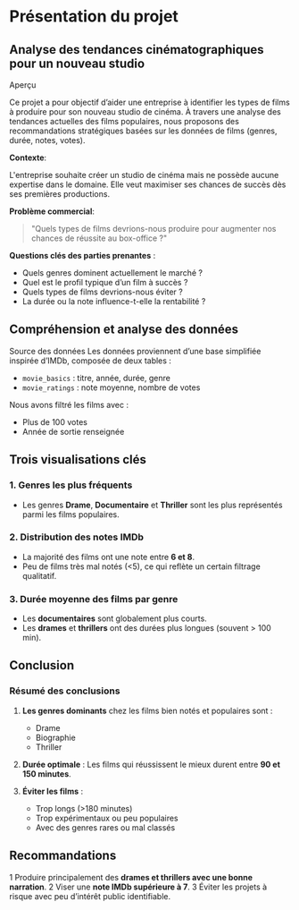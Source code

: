 # Présentation du projet

## Analyse des tendances cinématographiques pour un nouveau studio

Aperçu

Ce projet a pour objectif d’aider une entreprise à identifier les types de films à produire pour son nouveau studio de cinéma. À travers une analyse des tendances actuelles des films populaires, nous proposons des recommandations stratégiques basées sur les données de films (genres, durée, notes, votes).


**Contexte**:

L'entreprise souhaite créer un studio de cinéma mais ne possède aucune expertise dans le domaine. Elle veut maximiser ses chances de succès dès ses premières productions.


**Problème commercial**:

> "Quels types de films devrions-nous produire pour augmenter nos chances de réussite au box-office ?"


**Questions clés des parties prenantes** :
- Quels genres dominent actuellement le marché ?
- Quel est le profil typique d’un film à succès ?
- Quels types de films devrions-nous éviter ?
- La durée ou la note influence-t-elle la rentabilité ?

## Compréhension et analyse des données

Source des données
Les données proviennent d’une base simplifiée inspirée d’IMDb, composée de deux tables :
- `movie_basics` : titre, année, durée, genre
- `movie_ratings` : note moyenne, nombre de votes

Nous avons filtré les films avec :
- Plus de 100 votes
- Année de sortie renseignée
  

## Trois visualisations clés

### 1. **Genres les plus fréquents**

- Les genres **Drame**, **Documentaire** et **Thriller** sont les plus représentés parmi les films populaires.
  

### 2. **Distribution des notes IMDb**
- La majorité des films ont une note entre **6 et 8**.
- Peu de films très mal notés (<5), ce qui reflète un certain filtrage qualitatif.
  

### 3. **Durée moyenne des films par genre**
- Les **documentaires** sont globalement plus courts.
- Les **drames** et **thrillers** ont des durées plus longues (souvent > 100 min).

## Conclusion 

### Résumé des conclusions

1. **Les genres dominants** chez les films bien notés et populaires sont :
   - Drame
   - Biographie
   - Thriller

2. **Durée optimale** : Les films qui réussissent le mieux durent entre **90 et 150 minutes**.

3. **Éviter les films** :
   - Trop longs (>180 minutes)
   - Trop expérimentaux ou peu populaires
   - Avec des genres rares ou mal classés

## Recommandations

1 Produire principalement des **drames et thrillers avec une bonne narration**.
2 Viser une **note IMDb supérieure à 7**.
3 Éviter les projets à risque avec peu d’intérêt public identifiable.


